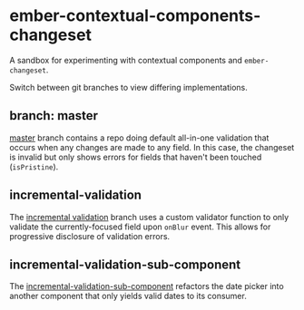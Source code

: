 # ember-contextual-components-changeset 

A sandbox for experimenting with contextual components and `ember-changeset`.

Switch between git branches to view differing implementations.

## branch: master

[master](https://github.com/0xadada/ember-contextual-components-changeset/tree/master) branch contains
a repo doing default all-in-one validation that occurs when any changes are made
to any field. In this case, the changeset is invalid
but only shows errors for fields that haven't been touched (`isPristine`).

## incremental-validation

The [incremental
validation](https://github.com/0xadada/ember-contextual-components-changeset/tree/incremental-validation)
branch uses a custom validator function to only validate the currently-focused
field upon `onBlur` event. This allows for progressive disclosure of validation
errors.

## incremental-validation-sub-component

The [incremental-validation-sub-component](https://github.com/0xadada/ember-contextual-components-changeset/tree/incremental-validation-sub-component)
refactors the date picker into another component that only yields valid dates to
its consumer.
